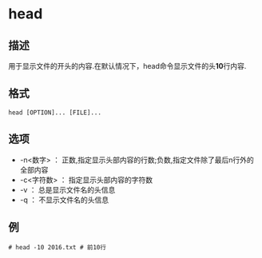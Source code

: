 # head

## 描述

用于显示文件的开头的内容.在默认情况下，head命令显示文件的头**10**行内容.

## 格式

    head [OPTION]... [FILE]...

## 选项

- -n<数字> ： 正数,指定显示头部内容的行数;负数,指定文件除了最后n行外的全部内容
- -c<字符数> ： 指定显示头部内容的字符数
- -v ： 总是显示文件名的头信息
- -q ： 不显示文件名的头信息

## 例

    # head -10 2016.txt # 前10行
